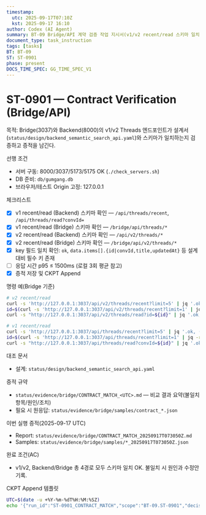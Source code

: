 ```yaml
---
timestamp:
  utc: 2025-09-17T07:10Z
  kst: 2025-09-17 16:10
author: Codex (AI Agent)
summary: BT-09 Bridge/API 계약 검증 작업 지시서(v1/v2 recent/read 스키마 일치 확인)
document_type: task_instruction
tags: [tasks]
BT: BT-09
ST: ST-0901
phase: present
DOCS_TIME_SPEC: GG_TIME_SPEC_V1
---
```


# ST-0901 — Contract Verification (Bridge/API)

목적: Bridge(3037)와 Backend(8000)의 v1/v2 Threads 엔드포인트가 설계서(`status/design/backend_semantic_search_api.yaml`)와 스키마가 일치하는지 검증하고 증적을 남긴다.

선행 조건
- 서버 구동: 8000/3037/5173/5175 OK (`./check_servers.sh`)
- DB 준비: `db/gumgang.db`
- 브라우저/테스트 Origin 고정: 127.0.0.1

체크리스트
- [x] v1 recent/read (Backend) 스키마 확인 — `/api/threads/recent`, `/api/threads/read?convId=`
- [x] v1 recent/read (Bridge) 스키마 확인 — `/bridge/api/threads/*`
- [x] v2 recent/read (Backend) 스키마 확인 — `/api/v2/threads/*`
- [x] v2 recent/read (Bridge) 스키마 확인 — `/bridge/api/v2/threads/*`
- [x] key 필드 일치 확인: `ok`, `data.items[].{id|convId,title,updatedAt}` 등 설계 대비 필수 키 존재
- [ ] 응답 시간 p95 ≤ 1500ms (로컬 3회 평균 참고)
- [x] 증적 저장 및 CKPT Append

명령 예(Bridge 기준)
```bash
# v2 recent/read
curl -s 'http://127.0.0.1:3037/api/v2/threads/recent?limit=5' | jq '.ok, (.data.items|length)'
id=$(curl -s 'http://127.0.0.1:3037/api/v2/threads/recent?limit=1' | jq -r '.data.items[0].id // .data.items[0].convId')
curl -s "http://127.0.0.1:3037/api/v2/threads/read?id=${id}" | jq '.ok, .data.id, (.data.turns|length)'

# v1 recent/read
curl -s 'http://127.0.0.1:3037/api/threads/recent?limit=5' | jq '.ok, (.data.items|length)'
id=$(curl -s 'http://127.0.0.1:3037/api/threads/recent?limit=1' | jq -r '.data.items[0].convId // .data.items[0].id')
curl -s "http://127.0.0.1:3037/api/threads/read?convId=${id}" | jq '.ok, .data.convId, (.data.turns|length)'
```

대조 문서
- 설계: `status/design/backend_semantic_search_api.yaml`

증적 규약
- `status/evidence/bridge/CONTRACT_MATCH_<UTC>.md` — 비교 결과 요약(불일치 항목/원인/조치)
- 필요 시 원응답: `status/evidence/bridge/samples/contract_*.json`

이번 실행 증적(2025-09-17 UTC)
- Report: `status/evidence/bridge/CONTRACT_MATCH_20250917T073050Z.md`
- Samples: `status/evidence/bridge/samples/*_20250917T073050Z.json`

완료 조건(AC)
- v1/v2, Backend/Bridge 총 4경로 모두 스키마 일치 OK. 불일치 시 원인과 수정안 기록.

CKPT Append 템플릿
```bash
UTC=$(date -u +%Y-%m-%dT%H:%M:%SZ)
echo '{"run_id":"ST-0901_CONTRACT_MATCH","scope":"BT-09.ST-0901","decision":"Contract verified — v1/v2 match via Bridge/Backend","next_step":"Proceed to BT-10 search UX smoke","evidence":"status/evidence/bridge/CONTRACT_MATCH_<UTC>.md","utc_ts":"'"$UTC"'","writer":"agent"}' >> status/checkpoints/CKPT_72H_RUN.jsonl
```
